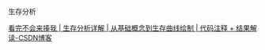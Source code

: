 生存分析

[看完不会来揍我 | 生存分析详解 | 从基础概念到生存曲线绘制 | 代码注释 + 结果解读-CSDN博客](https://blog.csdn.net/weixin_43843918/article/details/136564788)